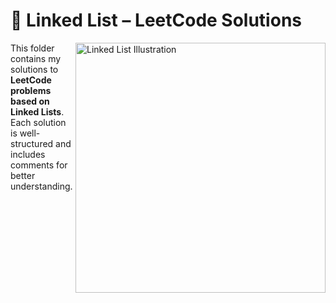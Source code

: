 # 📂 Linked List – LeetCode Solutions  

<img src="https://upload.wikimedia.org/wikipedia/commons/6/6d/Singly-linked-list.svg" width="400" align="right" alt="Linked List Illustration" />

This folder contains my solutions to **LeetCode problems based on Linked Lists**.  
Each solution is well-structured and includes comments for better understanding.  

